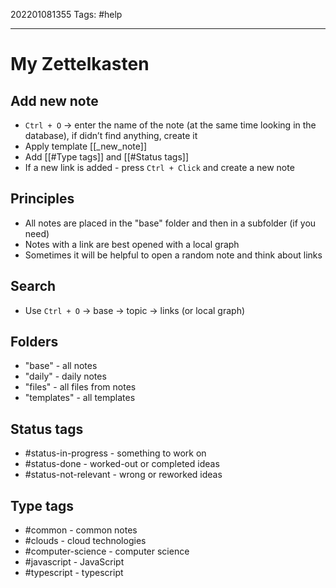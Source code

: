 202201081355
Tags: #help

--- 
# My Zettelkasten

## Add new note
- `Ctrl + O` -> enter the name of the note (at the same time looking in the database), if didn’t find anything, create it
- Apply template [[_new_note]]
- Add [[#Type tags]] and [[#Status tags]]
- If a new link is added - press `Ctrl + Click` and create a new note

## Principles
- All notes are placed in the "base" folder and then  in a subfolder (if you need)
- Notes with a link are best opened with a local graph
- Sometimes it will be helpful to open a random note and think about links

## Search
- Use `Ctrl + O` -> base -> topic -> links (or local graph)

## Folders
- "base" - all notes
- "daily" - daily notes
- "files" - all files from notes
- "templates" - all templates

## Status tags
- #status-in-progress - something to work on 
- #status-done - worked-out or completed ideas
- #status-not-relevant - wrong or reworked ideas

## Type tags
- #common - common notes
- #clouds - cloud technologies
- #computer-science - computer science
- #javascript - JavaScript
- #typescript - typescript